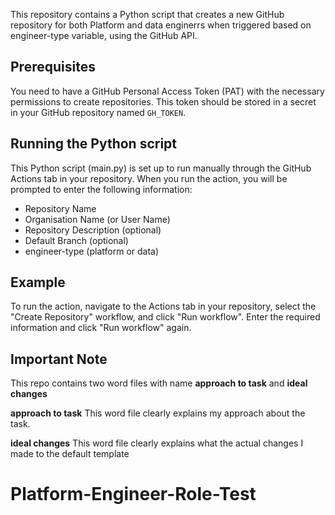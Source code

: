This repository contains a Python script that creates a new GitHub repository for both Platform and data enginerrs when triggered based on engineer-type variable, using the GitHub API.

## Prerequisites

You need to have a GitHub Personal Access Token (PAT) with the necessary permissions to create repositories. This token should be stored in a secret in your GitHub repository named `GH_TOKEN`.

## Running the Python script

This Python script (main.py) is set up to run manually through the GitHub Actions tab in your repository. When you run the action, you will be prompted to enter the following information:

- Repository Name
- Organisation Name (or User Name)
- Repository Description (optional)
- Default Branch (optional)
- engineer-type (platform or data)

## Example

To run the action, navigate to the Actions tab in your repository, select the "Create Repository" workflow, and click "Run workflow". Enter the required information and click "Run workflow" again.


## Important Note

This repo contains two word files with name **approach to task** and **ideal changes**

**approach to task**  This word file clearly explains my approach about the task.

**ideal changes**  This word file clearly explains what the actual changes I made to the default template
# Platform-Engineer-Role-Test
